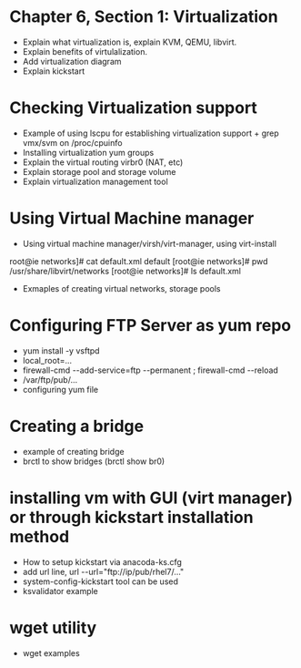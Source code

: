 # Chapter 6, Section 1: Virtualization

- Explain what virtualization is, explain KVM, QEMU, libvirt.
- Explain benefits of virtulalization.
- Add virtualization diagram
- Explain kickstart

# Checking Virtualization support
- Example of using lscpu for establishing virtualization support  + grep vmx/svm on /proc/cpuinfo
- Installing virtualization yum groups
- Explain the virtual routing virbr0 (NAT, etc)
- Explain storage pool and storage volume
- Explain virtualization management tool

# Using Virtual Machine manager
- Using virtual machine manager/virsh/virt-manager, using virt-install

root@ie networks]# cat default.xml
<network>
  <name>default</name>
  <bridge name="virbr0"/>
  <forward/>
  <ip address="192.168.122.1" netmask="255.255.255.0">
    <dhcp>
      <range start="192.168.122.2" end="192.168.122.254"/>
    </dhcp>
  </ip>
</network>
[root@ie networks]# pwd
/usr/share/libvirt/networks
[root@ie networks]# ls
default.xml

- Exmaples of creating virtual networks, storage pools

# Configuring FTP Server as yum repo
- yum install -y vsftpd
- local_root=...
- firewall-cmd --add-service=ftp --permanent ; firewall-cmd --reload
- /var/ftp/pub/...
- configuring yum file

# Creating a bridge
- example of creating bridge
- brctl to show bridges (brctl show br0)

# installing vm with GUI (virt manager) or through kickstart installation method
- How to setup kickstart via anacoda-ks.cfg
- add url line, url --url="ftp://ip/pub/rhel7/..."
- system-config-kickstart tool can be used
- ksvalidator example

# wget utility
- wget examples 
